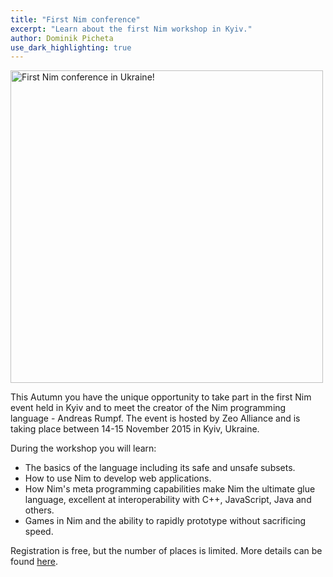 ```yaml
---
title: "First Nim conference"
excerpt: "Learn about the first Nim workshop in Kyiv."
author: Dominik Picheta
use_dark_highlighting: true
---
```


<div class="center">
  <img src="{{site.baseurl}}/assets/zeo/banner.jpg" alt="First Nim conference in Ukraine!" width="500"/>
</div>

This Autumn you have the unique opportunity to take part in the first Nim event
held in Kyiv and to meet the creator of the Nim programming language -
Andreas Rumpf. The event is hosted by Zeo Alliance and is taking place between
14-15 November 2015 in Kyiv, Ukraine.

During the workshop you will learn:

- The basics of the language including its safe and unsafe subsets.
- How to use Nim to develop web applications.
- How Nim's meta programming capabilities make Nim the ultimate glue language,
  excellent at interoperability with C++, JavaScript, Java and others.
- Games in Nim and the ability to rapidly prototype without sacrificing speed.

Registration is free, but the number of places is limited. More details
can be found [here](https://nimworkshop.splashthat.com/).
